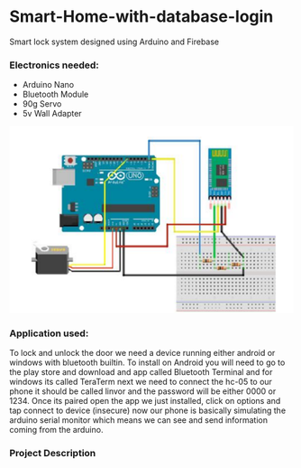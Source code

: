 # Smart-Home-with-database-login
Smart lock system designed using Arduino and Firebase

### Electronics needed:
* Arduino Nano
* Bluetooth Module
* 90g Servo
* 5v Wall Adapter

![alt text](circuit.png)

### Application used: 
To lock and unlock the door we need a device running either android or windows with bluetooth builtin.
To install on Android you will need to go to the play store and download and app called Bluetooth Terminal and for windows its called TeraTerm next we need to
connect the hc-05 to our phone it should be called linvor and the password will be either 0000 or 1234. Once its paired open the app we just installed, click on options
and tap connect to device (insecure) now our phone is basically simulating the arduino serial monitor which means we can see and send information coming from
the arduino.

### Project Description

